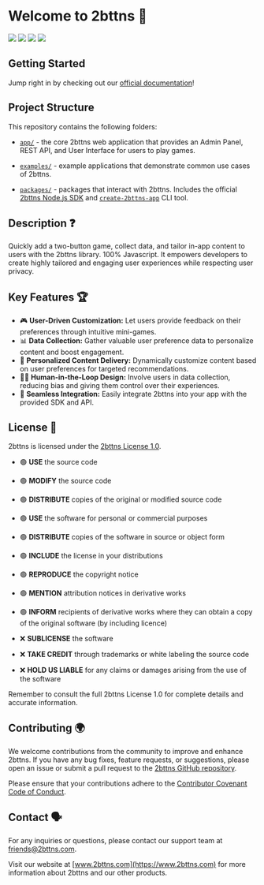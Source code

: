# Welcome to 2bttns 👋

<a href="https://2bttns.com"><img src="https://img.shields.io/badge/official site-2bttns.com-green.svg?style=for-the-badge"></a>
<a href="https://docs.2bttns.com/docs/intro"><img src="https://img.shields.io/badge/docs-v1.0.0_beta-green.svg?style=for-the-badge"></a>
<a href="https://hub.docker.com/r/2bttns/2bttns"><img src="https://img.shields.io/badge/docker hub-2bttns/2bttns-blue.svg?logo=docker&style=for-the-badge"></a>
<a href="https://discord.com/invite/YkjQNyhmsT"><img src="https://img.shields.io/badge/chat-discord-yellow.svg?logo=discord&style=for-the-badge"></a>

## Getting Started
Jump right in by checking out our [official documentation](https://www.2bttns.com/docs/intro)!

## Project Structure
This repository contains the following folders:

- [`app/`](https://github.com/2bttns/2bttns/tree/main/app) - the core 2bttns web application that provides an Admin Panel, REST API, and User Interface for users to play games.

- [`examples/`](https://github.com/2bttns/2bttns/tree/main/examples/2bttns-example-app-next) - example applications that demonstrate common use cases of 2bttns.

- [`packages/`](https://github.com/2bttns/2bttns/tree/main/packages) - packages that interact with 2bttns. Includes the official [2bttns Node.js SDK](https://github.com/2bttns/2bttns/tree/main/packages/2bttns-sdk) and [`create-2bttns-app`](https://github.com/2bttns/2bttns/tree/main/packages/create-2bttns-app) CLI tool.

## Description ❓
Quickly add a two-button game, collect data, and tailor in-app content to users with the 2bttns library. 100% Javascript. It empowers developers to create highly tailored and engaging user experiences while respecting user privacy.

## Key Features 🏆
- 🎮 **User-Driven Customization:** Let users provide feedback on their preferences through intuitive mini-games.
- 📊 **Data Collection:** Gather valuable user preference data to personalize content and boost engagement.
- 🎯 **Personalized Content Delivery:** Dynamically customize content based on user preferences for targeted recommendations.
- 🙋‍♂️ **Human-in-the-Loop Design:** Involve users in data collection, reducing bias and giving them control over their experiences.
- 🤝 **Seamless Integration:** Easily integrate 2bttns into your app with the provided SDK and API.

## License 👔
2bttns is licensed under the [2bttns License 1.0](./profile/2bttns_LICENSE.md).

- 🟢 **USE** the source code
- 🟢 **MODIFY** the source code
- 🟢 **DISTRIBUTE** copies of the original or modified source code
- 🟢 **USE** the software for personal or commercial purposes
- 🟢 **DISTRIBUTE** copies of the software in source or object form
- 🟢 **INCLUDE** the license in your distributions
- 🟢 **REPRODUCE** the copyright notice
- 🟢 **MENTION** attribution notices in derivative works
- 🟢 **INFORM** recipients of derivative works where they can obtain a copy of the original software (by including licence)

- ❌ **SUBLICENSE** the software
- ❌ **TAKE CREDIT** through trademarks or white labeling the source code
- ❌ **HOLD US LIABLE** for any claims or damages arising from the use of the software

Remember to consult the full 2bttns License 1.0 for complete details and accurate information.

## Contributing 🌍
We welcome contributions from the community to improve and enhance 2bttns. If you have any bug fixes, feature requests, or suggestions, please open an issue or submit a pull request to the [2bttns GitHub repository](https://github.com/2bttns/2bttns).

Please ensure that your contributions adhere to the [Contributor Covenant Code of Conduct](./profile/CODE_OF_CONDUCT.md).

## Contact 🗣️
For any inquiries or questions, please contact our support team at friends@2bttns.com.

Visit our website at [www.2bttns.com](https://www.2bttns.com) for more information about 2bttns and our other products.
